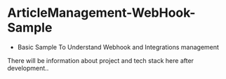 # ArticleManagement-WebHook-Sample

- Basic Sample To Understand Webhook and Integrations management

There will be information about project and tech stack here after development..
